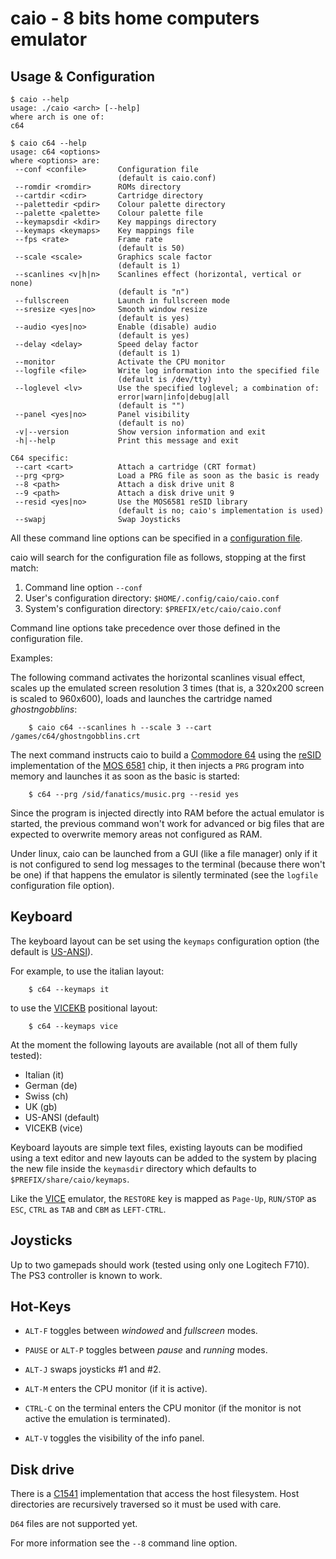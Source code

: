 # caio - 8 bits home computers emulator

## Usage & Configuration

```
$ caio --help
usage: ./caio <arch> [--help]
where arch is one of:
c64

```

```
$ caio c64 --help
usage: c64 <options>
where <options> are:
 --conf <confile>       Configuration file
                        (default is caio.conf)
 --romdir <romdir>      ROMs directory
 --cartdir <cdir>       Cartridge directory
 --palettedir <pdir>    Colour palette directory
 --palette <palette>    Colour palette file
 --keymapsdir <kdir>    Key mappings directory
 --keymaps <keymaps>    Key mappings file
 --fps <rate>           Frame rate
                        (default is 50)
 --scale <scale>        Graphics scale factor
                        (default is 1)
 --scanlines <v|h|n>    Scanlines effect (horizontal, vertical or none)
                        (default is "n")
 --fullscreen           Launch in fullscreen mode
 --sresize <yes|no>     Smooth window resize
                        (default is yes)
 --audio <yes|no>       Enable (disable) audio
                        (default is yes)
 --delay <delay>        Speed delay factor
                        (default is 1)
 --monitor              Activate the CPU monitor
 --logfile <file>       Write log information into the specified file
                        (default is /dev/tty)
 --loglevel <lv>        Use the specified loglevel; a combination of:
                        error|warn|info|debug|all
                        (default is "")
 --panel <yes|no>       Panel visibility
                        (default is no)
 -v|--version           Show version information and exit
 -h|--help              Print this message and exit

C64 specific:
 --cart <cart>          Attach a cartridge (CRT format)
 --prg <prg>            Load a PRG file as soon as the basic is ready
 --8 <path>             Attach a disk drive unit 8
 --9 <path>             Attach a disk drive unit 9
 --resid <yes|no>       Use the MOS6581 reSID library
                        (default is no; caio's implementation is used)
 --swapj                Swap Joysticks

```

All these command line options can be specified in a
[configuration file](../src/main/caio.conf).

caio will search for the configuration file as follows, stopping at the first
match:

1. Command line option               `--conf`
2. User's configuration directory:   `$HOME/.config/caio/caio.conf`
3. System's configuration directory: `$PREFIX/etc/caio/caio.conf`

Command line options take precedence over those defined in the
configuration file.

Examples:

The following command activates the horizontal scanlines visual effect, scales
up the emulated screen resolution 3 times (that is, a 320x200 screen is scaled
to 960x600), loads and launches the cartridge named *ghostngobblins*:

```
    $ caio c64 --scanlines h --scale 3 --cart /games/c64/ghostngobblins.crt
```

The next command instructs caio to build a
[Commodore 64](https://en.wikipedia.org/wiki/Commodore_64) using the
[reSID](https://en.wikipedia.org/wiki/ReSID) implementation of the
[MOS 6581](https://en.wikipedia.org/wiki/MOS_Technology_6581) chip,
it then injects a `PRG` program into memory and launches it as soon as the
basic is started:

```
    $ c64 --prg /sid/fanatics/music.prg --resid yes
```

Since the program is injected directly into RAM before the actual emulator
is started, the previous command won't work for advanced or big files that are
expected to overwrite memory areas not configured as RAM.

Under linux, caio can be launched from a GUI (like a file manager) only if it
is not configured to send log messages to the terminal (because there won't
be one) if that happens the emulator is silently terminated (see the `logfile`
configuration file option).


## Keyboard

The keyboard layout can be set using the `keymaps` configuration option
(the default is [US-ANSI](https://en.wikipedia.org/wiki/File:ANSI_Keyboard_Layout_Diagram_with_Form_Factor.svg)).

For example, to use the italian layout:

```
    $ c64 --keymaps it
```

to use the [VICEKB](https://vice-emu.pokefinder.org/images/b/b8/C64keyboard.gif)
positional layout:

```
    $ c64 --keymaps vice
```

At the moment the following layouts are available (not all of them fully
tested):

* Italian (it)
* German (de)
* Swiss (ch)
* UK (gb)
* US-ANSI (default)
* VICEKB (vice)

Keyboard layouts are simple text files, existing layouts can be modified using
a text editor and new layouts can be added to the system by placing the new
file inside the `keymasdir` directory which defaults to
`$PREFIX/share/caio/keymaps`.

Like the [VICE](https://en.wikipedia.org/wiki/VICE) emulator, the `RESTORE`
key is mapped as `Page-Up`, `RUN/STOP` as `ESC`, `CTRL` as `TAB` and
`CBM` as `LEFT-CTRL`.


## Joysticks

Up to two gamepads should work (tested using only one Logitech F710).
The PS3 controller is known to work.


## Hot-Keys

* `ALT-F` toggles between *windowed* and *fullscreen* modes.

* `PAUSE` or `ALT-P` toggles between *pause* and *running* modes.

* `ALT-J` swaps joysticks #1 and #2.

* `ALT-M` enters the CPU monitor (if it is active).

* `CTRL-C` on the terminal enters the CPU monitor (if the monitor is not
  active the emulation is terminated).

* `ALT-V` toggles the visibility of the info panel.


## Disk drive

There is a [C1541](https://en.wikipedia.org/wiki/Commodore_1541) implementation
that access the host filesystem. Host directories are recursively traversed so
it must be used with care.

`D64` files are not supported yet.

For more information see the `--8` command line option.


